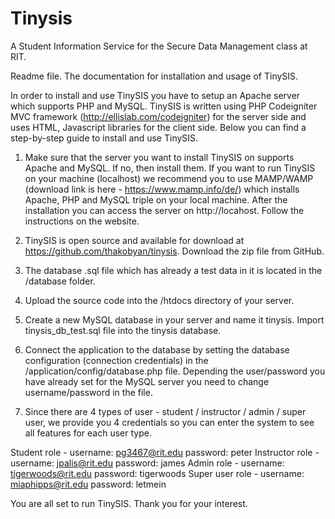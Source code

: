 Tinysis
=======

A Student Information Service for the Secure Data Management class at RIT. 

Readme file. The documentation for installation and usage of TinySIS. 

In order to install and use TinySIS you have to setup an Apache server which supports PHP and MySQL. TinySIS is written using PHP Codeigniter MVC framework (http://ellislab.com/codeigniter) for the server side and uses HTML, Javascript libraries for the client side. 
Below you can find a step-by-step guide to install and use TinySIS. 

1. Make sure that the server you want to install TinySIS on supports Apache and MySQL. If no, then install them. If you want to run TinySIS on your machine (localhost) we recommend you to use MAMP/WAMP  (download link is here - https://www.mamp.info/de/) which installs Apache, PHP and MySQL triple on your local machine. After the installation you can access the server on http://locahost. Follow the instructions on the website. 

2. TinySIS is open source and available for download at  https://github.com/thakobyan/tinysis.  Download the zip file from GitHub. 

3. The database .sql file which has already a test data in it is located in the /database folder.  

4. Upload the source code into the /htdocs directory of your server. 

5. Create a new MySQL database in your server and name it tinysis. Import tinysis_db_test.sql file into the tinysis database. 

6. Connect the application to the database by setting the database configuration (connection credentials) in the /application/config/database.php file. Depending the user/password you have already set  for the MySQL server you need to change username/password in the file.  

7. Since there are 4 types of user - student / instructor / admin / super user, we provide you 4 credentials so you can enter the system to see all  features for each user type. 

Student role - username: pg3467@rit.edu password: peter 
Instructor role - username: jpalis@rit.edu password: james
Admin role - username: tigerwoods@rit.edu password: tigerwoods
Super user role - username: miaphipps@rit.edu  password: letmein

You are all set to run TinySIS. Thank you for your interest. 

